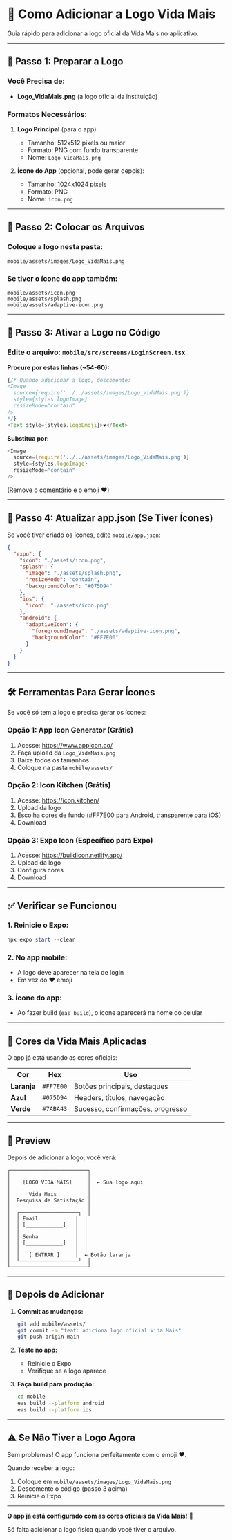 # 🎨 Como Adicionar a Logo Vida Mais

Guia rápido para adicionar a logo oficial da Vida Mais no aplicativo.

---

## 📁 Passo 1: Preparar a Logo

### Você Precisa de:
- **Logo_VidaMais.png** (a logo oficial da instituição)

### Formatos Necessários:
1. **Logo Principal** (para o app):
   - Tamanho: 512x512 pixels ou maior
   - Formato: PNG com fundo transparente
   - Nome: `Logo_VidaMais.png`

2. **Ícone do App** (opcional, pode gerar depois):
   - Tamanho: 1024x1024 pixels
   - Formato: PNG
   - Nome: `icon.png`

---

## 📂 Passo 2: Colocar os Arquivos

### Coloque a logo nesta pasta:
```
mobile/assets/images/Logo_VidaMais.png
```

### Se tiver o ícone do app também:
```
mobile/assets/icon.png
mobile/assets/splash.png
mobile/assets/adaptive-icon.png
```

---

## 🔧 Passo 3: Ativar a Logo no Código

### Edite o arquivo: `mobile/src/screens/LoginScreen.tsx`

**Procure por estas linhas (~54-60):**

```typescript
{/* Quando adicionar a logo, descomente:
<Image 
  source={require('../../assets/images/Logo_VidaMais.png')} 
  style={styles.logoImage}
  resizeMode="contain"
/>
*/}
<Text style={styles.logoEmoji}>❤️</Text>
```

**Substitua por:**

```typescript
<Image 
  source={require('../../assets/images/Logo_VidaMais.png')} 
  style={styles.logoImage}
  resizeMode="contain"
/>
```

(Remove o comentário e o emoji ❤️)

---

## 🎨 Passo 4: Atualizar app.json (Se Tiver Ícones)

Se você tiver criado os ícones, edite `mobile/app.json`:

```json
{
  "expo": {
    "icon": "./assets/icon.png",
    "splash": {
      "image": "./assets/splash.png",
      "resizeMode": "contain",
      "backgroundColor": "#075D94"
    },
    "ios": {
      "icon": "./assets/icon.png"
    },
    "android": {
      "adaptiveIcon": {
        "foregroundImage": "./assets/adaptive-icon.png",
        "backgroundColor": "#FF7E00"
      }
    }
  }
}
```

---

## 🛠️ Ferramentas Para Gerar Ícones

Se você só tem a logo e precisa gerar os ícones:

### Opção 1: App Icon Generator (Grátis)
1. Acesse: https://www.appicon.co/
2. Faça upload da `Logo_VidaMais.png`
3. Baixe todos os tamanhos
4. Coloque na pasta `mobile/assets/`

### Opção 2: Icon Kitchen (Grátis)
1. Acesse: https://icon.kitchen/
2. Upload da logo
3. Escolha cores de fundo (#FF7E00 para Android, transparente para iOS)
4. Download

### Opção 3: Expo Icon (Específico para Expo)
1. Acesse: https://buildicon.netlify.app/
2. Upload da logo
3. Configura cores
4. Download

---

## ✅ Verificar se Funcionou

### 1. Reinicie o Expo:
```powershell
npx expo start --clear
```

### 2. No app mobile:
- A logo deve aparecer na tela de login
- Em vez do ❤️ emoji

### 3. Ícone do app:
- Ao fazer build (`eas build`), o ícone aparecerá na home do celular

---

## 🎨 Cores da Vida Mais Aplicadas

O app já está usando as cores oficiais:

| Cor | Hex | Uso |
|-----|-----|-----|
| **Laranja** | `#FF7E00` | Botões principais, destaques |
| **Azul** | `#075D94` | Headers, títulos, navegação |
| **Verde** | `#7ABA43` | Sucesso, confirmações, progresso |

---

## 📸 Preview

Depois de adicionar a logo, você verá:

```
┌─────────────────────────┐
│                         │
│    [LOGO VIDA MAIS]     │  ← Sua logo aqui
│                         │
│      Vida Mais          │
│  Pesquisa de Satisfação │
│                         │
│  ┌───────────────────┐  │
│  │ Email            │  │
│  │ [____________]   │  │
│  │                  │  │
│  │ Senha            │  │
│  │ [____________]   │  │
│  │                  │  │
│  │   [ ENTRAR ]     │  ← Botão laranja
│  └───────────────────┘  │
└─────────────────────────┘
```

---

## 🚀 Depois de Adicionar

1. **Commit as mudanças:**
   ```bash
   git add mobile/assets/
   git commit -m "feat: adiciona logo oficial Vida Mais"
   git push origin main
   ```

2. **Teste no app:**
   - Reinicie o Expo
   - Verifique se a logo aparece

3. **Faça build para produção:**
   ```bash
   cd mobile
   eas build --platform android
   eas build --platform ios
   ```

---

## ⚠️ Se Não Tiver a Logo Agora

Sem problemas! O app funciona perfeitamente com o emoji ❤️.

Quando receber a logo:
1. Coloque em `mobile/assets/images/Logo_VidaMais.png`
2. Descomente o código (passo 3 acima)
3. Reinicie o Expo

---

**O app já está configurado com as cores oficiais da Vida Mais!** 🎨

Só falta adicionar a logo física quando você tiver o arquivo.

